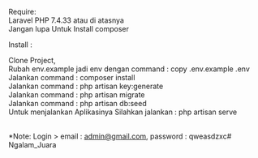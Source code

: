 Require:<br>
Laravel PHP 7.4.33 atau di atasnya<br>
Jangan lupa Untuk Install composer<br>

Install :

Clone Project,<br>
Rubah env.example jadi env dengan command : copy .env.example .env<br>
Jalankan command : composer install<br>
Jalankan command : php artisan key:generate<br>
Jalankan command : php artisan migrate<br>
Jalankan command : php artisan db:seed<br>
Untuk menjalankan Aplikasinya Silahkan jalankan : php artisan serve<br><p><br>
*Note: Login > email : admin@gmail.com, password : qweasdzxc# Ngalam_Juara
